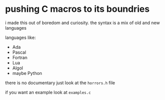 # pushing C macros to its boundries
i made this out of boredom and curiosity.
the syntax is a mix of old and new languages

languages like:
- Ada 
- Pascal 
- Fortran 
- Lua
- Algol 
- maybe Python

there is no documentary just look at the `horrors.h` file

if you want an example look at `examples.c`

